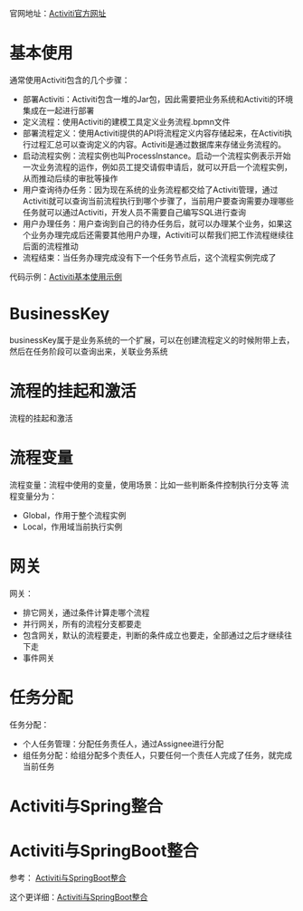 
官网地址：[Activiti官方网址](https://www.activiti.org/)

# 基本使用
通常使用Activiti包含的几个步骤：
- 部署Activiti：Activiti包含一堆的Jar包，因此需要把业务系统和Activiti的环境集成在一起进行部署
- 定义流程：使用Activiti的建模工具定义业务流程.bpmn文件
- 部署流程定义：使用Activiti提供的API将流程定义内容存储起来，在Activiti执行过程汇总可以查询定义的内容。Activiti是通过数据库来存储业务流程的。
- 启动流程实例：流程实例也叫ProcessInstance。启动一个流程实例表示开始一次业务流程的运作，例如员工提交请假申请后，就可以开启一个流程实例，从而推动后续的审批等操作
- 用户查询待办任务：因为现在系统的业务流程都交给了Activiti管理，通过Activiti就可以查询当前流程执行到哪个步骤了，当前用户要查询需要办理哪些任务就可以通过Activiti，开发人员不需要自己编写SQL进行查询
- 用户办理任务：用户查询到自己的待办任务后，就可以办理某个业务，如果这个业务办理完成后还需要其他用户办理，Activiti可以帮我们把工作流程继续往后面的流程推动
- 流程结束：当任务办理完成没有下一个任务节点后，这个流程实例完成了

代码示例：[Activiti基本使用示例](./file/activiti-demo.zip)

# BusinessKey
businessKey属于是业务系统的一个扩展，可以在创建流程定义的时候附带上去，然后在任务阶段可以查询出来，关联业务系统

# 流程的挂起和激活
流程的挂起和激活

# 流程变量
流程变量：流程中使用的变量，使用场景：比如一些判断条件控制执行分支等
流程变量分为：
- Global，作用于整个流程实例
- Local，作用域当前执行实例

# 网关
网关：
- 排它网关，通过条件计算走哪个流程
- 并行网关，所有的流程分支都要走
- 包含网关，默认的流程要走，判断的条件成立也要走，全部通过之后才继续往下走
- 事件网关

# 任务分配
任务分配：
- 个人任务管理：分配任务责任人，通过Assignee进行分配
- 组任务分配：给组分配多个责任人，只要任何一个责任人完成了任务，就完成当前任务



# Activiti与Spring整合


# Activiti与SpringBoot整合
参考： [Activiti与SpringBoot整合](https://blog.csdn.net/weixin_49561506/article/details/130791619)

这个更详细：[Activiti与SpringBoot整合](https://www.cnblogs.com/chenyanbin/p/activiti.html#%E6%B7%BB%E5%8A%A0%E5%AE%A1%E6%89%B9%E4%BA%BA%E6%84%8F%E8%A7%81)